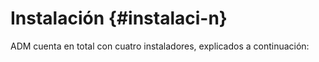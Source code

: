 # Instalación {#instalaci-n}

ADM cuenta en total con cuatro instaladores, explicados a continuación: